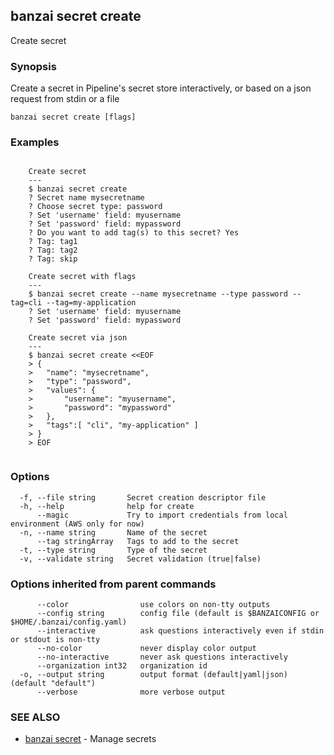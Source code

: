 ## banzai secret create

Create secret

### Synopsis

Create a secret in Pipeline's secret store interactively, or based on a json request from stdin or a file

```
banzai secret create [flags]
```

### Examples

```

	Create secret
	---
	$ banzai secret create
	? Secret name mysecretname
	? Choose secret type: password
	? Set 'username' field: myusername
	? Set 'password' field: mypassword
	? Do you want to add tag(s) to this secret? Yes
	? Tag: tag1
	? Tag: tag2
	? Tag: skip

	Create secret with flags
	---
	$ banzai secret create --name mysecretname --type password --tag=cli --tag=my-application
	? Set 'username' field: myusername
	? Set 'password' field: mypassword

	Create secret via json
	---
	$ banzai secret create <<EOF
	> {
	>	"name": "mysecretname",
	>	"type": "password",
	>	"values": {
	>		"username": "myusername",
	>		"password": "mypassword"
	>	},
	>	"tags":[ "cli", "my-application" ]
	> }
	> EOF
		
```

### Options

```
  -f, --file string       Secret creation descriptor file
  -h, --help              help for create
      --magic             Try to import credentials from local environment (AWS only for now)
  -n, --name string       Name of the secret
      --tag stringArray   Tags to add to the secret
  -t, --type string       Type of the secret
  -v, --validate string   Secret validation (true|false)
```

### Options inherited from parent commands

```
      --color                use colors on non-tty outputs
      --config string        config file (default is $BANZAICONFIG or $HOME/.banzai/config.yaml)
      --interactive          ask questions interactively even if stdin or stdout is non-tty
      --no-color             never display color output
      --no-interactive       never ask questions interactively
      --organization int32   organization id
  -o, --output string        output format (default|yaml|json) (default "default")
      --verbose              more verbose output
```

### SEE ALSO

* [banzai secret](banzai_secret.md)	 - Manage secrets

